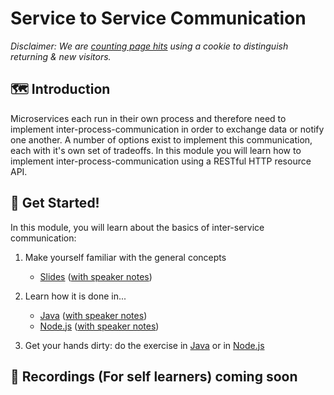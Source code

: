 # Service to Service Communication

_Disclaimer: We are [counting page hits](https://github.wdf.sap.corp/cloud-native-dev/usage-tracker) using a cookie to distinguish returning & new visitors._
<img src="https://cloud-native-dev-usage-tracker.cfapps.sap.hana.ondemand.com/pagehit/cc-materials/service2service-intro/1x1.png" alt="" height="1" width="1">

## 🗺️ Introduction

Microservices each run in their own process and therefore need to implement inter-process-communication in order to exchange data or notify one another.
A number of options exist to implement this communication, each with it's own set of tradeoffs.
In this module you will learn how to implement inter-process-communication using a RESTful HTTP resource API.

## 🚀 Get Started!
In this module, you will learn about the basics of inter-service communication:

1. Make yourself familiar with the general concepts

    - [Slides](../slides/fundamentals) ([with speaker notes](../slides/fundamentals/?showNotes=true))

1. Learn how it is done in...
    - [Java](../slides/java) ([with speaker notes](../slides/java/?showNotes=true))
    - [Node.js](../slides/nodejs) ([with speaker notes](../slides/nodejs/?showNotes=true))

1. Get your hands dirty: do the exercise in [Java](../java/) or in [Node.js](../nodejs/)

## 🎥 Recordings (For self learners) coming soon
